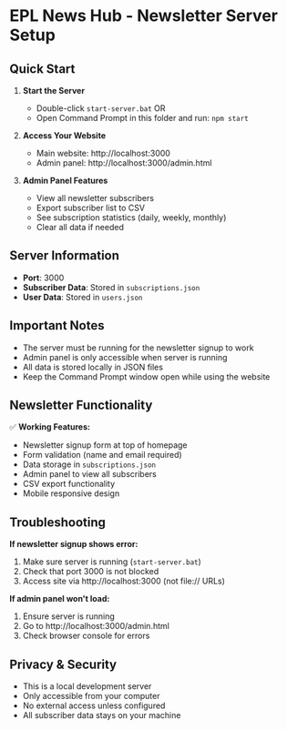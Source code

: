 # EPL News Hub - Newsletter Server Setup

## Quick Start

1. **Start the Server**
   - Double-click `start-server.bat` OR
   - Open Command Prompt in this folder and run: `npm start`

2. **Access Your Website**
   - Main website: http://localhost:3000
   - Admin panel: http://localhost:3000/admin.html

3. **Admin Panel Features**
   - View all newsletter subscribers
   - Export subscriber list to CSV
   - See subscription statistics (daily, weekly, monthly)
   - Clear all data if needed

## Server Information

- **Port**: 3000
- **Subscriber Data**: Stored in `subscriptions.json`
- **User Data**: Stored in `users.json`

## Important Notes

- The server must be running for the newsletter signup to work
- Admin panel is only accessible when server is running
- All data is stored locally in JSON files
- Keep the Command Prompt window open while using the website

## Newsletter Functionality

✅ **Working Features:**
- Newsletter signup form at top of homepage
- Form validation (name and email required)
- Data storage in `subscriptions.json`
- Admin panel to view all subscribers
- CSV export functionality
- Mobile responsive design

## Troubleshooting

**If newsletter signup shows error:**
1. Make sure server is running (`start-server.bat`)
2. Check that port 3000 is not blocked
3. Access site via http://localhost:3000 (not file:// URLs)

**If admin panel won't load:**
1. Ensure server is running
2. Go to http://localhost:3000/admin.html
3. Check browser console for errors

## Privacy & Security

- This is a local development server
- Only accessible from your computer
- No external access unless configured
- All subscriber data stays on your machine